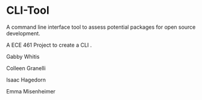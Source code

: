 # CLI-Tool
A command line interface tool to assess potential packages for open source development.

A ECE 461 Project to create a CLI .

Gabby Whitis

Colleen Granelli

Isaac Hagedorn

Emma Misenheimer

